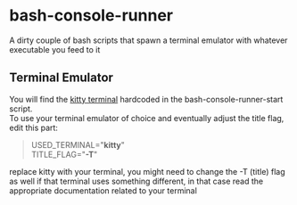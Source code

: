 # bash-console-runner
A dirty couple of bash scripts that spawn a terminal emulator with whatever executable you feed to it

## Terminal Emulator
You will find the [kitty terminal](https://github.com/kovidgoyal/kitty) hardcoded in the bash-console-runner-start script.  
To use your terminal emulator of choice and eventually adjust the title flag, edit this part:  
> USED_TERMINAL="**kitty**"  
> TITLE_FLAG="**-T**"  

replace kitty with your terminal, you might need to change the -T (title) flag as well if that terminal uses something different, in that case read the appropriate documentation related to your terminal
